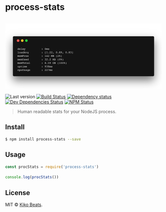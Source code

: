 # process-stats

<p align="center">
  <br>
  <img src="demo.png" alt="process-stats" width=650>
  <br>
</p>

![Last version](https://img.shields.io/github/tag/Kikobeats/process-stats.svg?style=flat-square)
[![Build Status](https://img.shields.io/travis/Kikobeats/process-stats/master.svg?style=flat-square)](https://travis-ci.org/Kikobeats/process-stats)
[![Dependency status](https://img.shields.io/david/Kikobeats/process-stats.svg?style=flat-square)](https://david-dm.org/Kikobeats/process-stats)
[![Dev Dependencies Status](https://img.shields.io/david/dev/Kikobeats/process-stats.svg?style=flat-square)](https://david-dm.org/Kikobeats/process-stats#info=devDependencies)
[![NPM Status](https://img.shields.io/npm/dm/process-stats.svg?style=flat-square)](https://www.npmjs.org/package/process-stats)

> Human readable stats for your NodeJS process.

## Install

```bash
$ npm install process-stats --save
```

## Usage

```js
const procStats = require('process-stats')

console.log(procStats())
```

## License

MIT © [Kiko Beats](https://github.com/Kikobeats).

